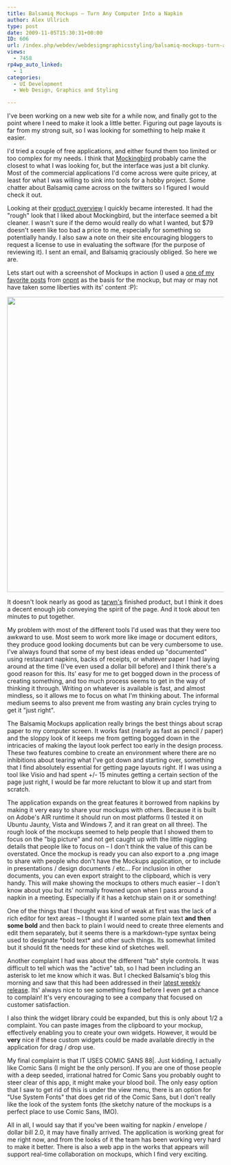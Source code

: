 ```yaml
---
title: Balsamiq Mockups – Turn Any Computer Into a Napkin
author: Alex Ullrich
type: post
date: 2009-11-05T15:30:31+00:00
ID: 606
url: /index.php/webdev/webdesigngraphicsstyling/balsamiq-mockups-turn-any-computer-into/
views:
  - 7458
rp4wp_auto_linked:
  - 1
categories:
  - UI Development
  - Web Design, Graphics and Styling

---
```

I've been working on a new web site for a while now, and finally got to the point where I need to make it look a little better. Figuring out page layouts is far from my strong suit, so I was looking for something to help make it easier. 

I'd tried a couple of free applications, and either found them too limited or too complex for my needs. I think that [Mockingbird][1] probably came the closest to what I was looking for, but the interface was just a bit clunky. Most of the commercial applications I'd come across were quite pricey, at least for what I was willing to sink into tools for a hobby project. Some chatter about Balsamiq came across on the twitters so I figured I would check it out.

Looking at their [product overview][2] I quickly became interested. It had the "rough" look that I liked about Mockingbird, but the interface seemed a bit cleaner. I wasn't sure if the demo would really do what I wanted, but $79 doesn't seem like too bad a price to me, especially for something so potentially handy. I also saw a note on their site encouraging bloggers to request a license to use in evaluating the software (for the purpose of reviewing it). I sent an email, and Balsamiq graciously obliged. So here we are.

Lets start out with a screenshot of Mockups in action (I used a [one of my favorite posts][3] from [onpnt][4] as the basis for the mockup, but may or may not have taken some liberties with its' content :P):

<div class="image_block">
  <img src="https://lessthandot.z19.web.core.windows.net/wp-content/uploads/blogs/WebDev//BalsamiqShot.png" alt="" title="" width="742" height="687" />
</div>

It doesn't look nearly as good as [tarwn's][5] finished product, but I think it does a decent enough job conveying the spirit of the page. And it took about ten minutes to put together.

My problem with most of the different tools I'd used was that they were too awkward to use. Most seem to work more like image or document editors, they produce good looking documents but can be very cumbersome to use. I've always found that some of my best ideas ended up "documented" using restaurant napkins, backs of receipts, or whatever paper I had laying around at the time (I've even used a dollar bill before) and I think there's a good reason for this. Its' easy for me to get bogged down in the process of creating something, and too much process seems to get in the way of thinking it through. Writing on whatever is available is fast, and almost mindless, so it allows me to focus on what I'm thinking about. The informal medium seems to also prevent me from wasting any brain cycles trying to get it "just right".

The Balsamiq Mockups application really brings the best things about scrap paper to my computer screen. It works fast (nearly as fast as pencil / paper) and the sloppy look of it keeps me from getting bogged down in the intricacies of making the layout look perfect too early in the design process. These two features combine to create an environment where there are no inhibitions about tearing what I've got down and starting over, something that I find absolutely essential for getting page layouts right. If I was using a tool like Visio and had spent +/- 15 minutes getting a certain section of the page just right, I would be far more reluctant to blow it up and start from scratch. 

The application expands on the great features it borrowed from napkins by making it very easy to share your mockups with others. Because it is built on Adobe's AIR runtime it should run on most platforms (I tested it on Ubuntu Jaunty, Vista and Windows 7, and it ran great on all three). The rough look of the mockups seemed to help people that I showed them to focus on the "big picture" and not get caught up with the little niggling details that people like to focus on – I don't think the value of this can be overstated. Once the mockup is ready you can also export to a .png image to share with people who don't have the Mockups application, or to include in presentations / design documents / etc... For inclusion in other documents, you can even export straight to the clipboard, which is very handy. This will make showing the mockups to others much easier – I don't know about you but its' normally frowned upon when I pass around a napkin in a meeting. Especially if it has a ketchup stain on it or something! 

One of the things that I thought was kind of weak at first was the lack of a rich editor for text areas – I thought if I wanted some plain text **and then some bold** and then back to plain I would need to create three elements and edit them separately, but it seems there is a markdown-type syntax being used to designate \*bold text\* and other such things. Its somewhat limited but it should fit the needs for these kind of sketches well.

Another complaint I had was about the different "tab" style controls. It was difficult to tell which was the "active" tab, so I had been including an asterisk to let me know which it was. But I checked Balsamiq's blog this morning and saw that this had been addressed in their [latest weekly release][6]. Its' always nice to see something fixed before I even get a chance to complain! It's very encouraging to see a company that focused on customer satisfaction.

I also think the widget library could be expanded, but this is only about 1/2 a complaint. You can paste images from the clipboard to your mockup, effectively enabling you to create your own widgets. However, it would be **very** nice if these custom widgets could be made available directly in the application for drag / drop use. 

My final complaint is that IT USES COMIC SANS 88|. Just kidding, I actually like Comic Sans (I might be the only person). If you are one of those people with a deep seeded, irrational hatred for Comic Sans you probably ought to steer clear of this app, it might make your blood boil. The only easy option that I saw to get rid of this is under the view menu, there is an option for "Use System Fonts" that does get rid of the Comic Sans, but I don't really like the look of the system fonts (the sketchy nature of the mockups is a perfect place to use Comic Sans, IMO).

All in all, I would say that if you've been waiting for napkin / envelope / dollar bill 2.0, it may have finally arrived. The application is working great for me right now, and from the looks of it the team has been working very hard to make it better. There is also a web app in the works that appears will support real-time collaboration on mockups, which I find very exciting.

 [1]: http://gomockingbird.com
 [2]: http://balsamiq.com/products/mockups
 [3]: /index.php/DataMgmt/DBAdmin/MSSQLServerAdmin/backups-are-for-sissies?highlight=sissies&sentence=
 [4]: http://twitter.com/onpnt
 [5]: http://twitter.com/tarwn
 [6]: http://www.balsamiq.com/blog/2009/11/03/weekly-release-a-nice-basket-of-low-hanging-fruit/